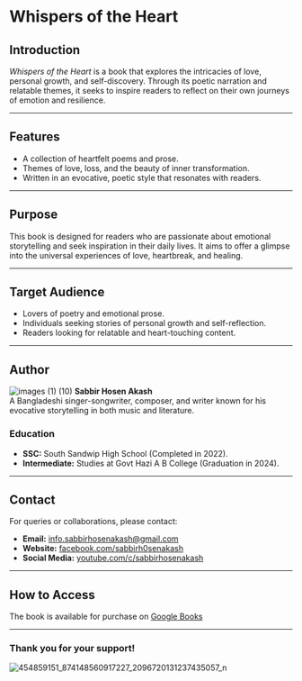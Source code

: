 # Whispers of the Heart  

## Introduction  
*Whispers of the Heart* is a book that explores the intricacies of love, personal growth, and self-discovery. Through its poetic narration and relatable themes, it seeks to inspire readers to reflect on their own journeys of emotion and resilience.  

---

## Features  
- A collection of heartfelt poems and prose.  
- Themes of love, loss, and the beauty of inner transformation.  
- Written in an evocative, poetic style that resonates with readers.  

---

## Purpose  
This book is designed for readers who are passionate about emotional storytelling and seek inspiration in their daily lives. It aims to offer a glimpse into the universal experiences of love, heartbreak, and healing.  

---

## Target Audience  
- Lovers of poetry and emotional prose.  
- Individuals seeking stories of personal growth and self-reflection.  
- Readers looking for relatable and heart-touching content.  

---

## Author  
![images (1) (10)](https://github.com/user-attachments/assets/bf16334a-5346-44f8-b3fe-11485b485c28)
**Sabbir Hosen Akash**  
A Bangladeshi singer-songwriter, composer, and writer known for his evocative storytelling in both music and literature.  

### **Education**  
- **SSC:** South Sandwip High School (Completed in 2022).  
- **Intermediate:** Studies at Govt Hazi A B College (Graduation in 2024).  

---

## Contact  
For queries or collaborations, please contact:  
- **Email:** info.sabbirhosenakash@gmail.com  
- **Website:** [facebook.com/sabbirh0senakash](https://facebook.com/sabbirh0senakash)  
- **Social Media:** [youtube.com/c/sabbirhosenakash](https://youtube.com/c/sabbirhosenakash)  

---

## How to Access  
The book is available for purchase on [Google Books](https://books.google.com.bd/books?id=lyE2EQAAQBAJ&pg=PA2&source=kp_read_button&hl=en&newbks=1&newbks_redir=0&gboemv=1&ovdme=1&redir_esc=y#v=onepage&q&f=false)

---

### Thank you for your support!
![454859151_874148560917227_2096720131237435057_n](https://github.com/user-attachments/assets/50192b03-eb19-4fc1-9a50-d40abdc4bc6e)
